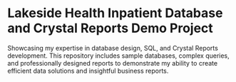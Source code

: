 # Lakeside Health Inpatient Database and Crystal Reports Demo Project
Showcasing my expertise in database design, SQL, and Crystal Reports development. This repository includes sample databases, complex queries, and professionally designed reports to demonstrate my ability to create efficient data solutions and insightful business reports. 
